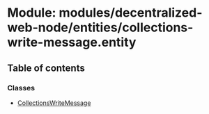 # Module: modules/decentralized-web-node/entities/collections-write-message.entity

## Table of contents

### Classes

- [CollectionsWriteMessage](../classes/modules_decentralized_web_node_entities_collections_write_message_entity.CollectionsWriteMessage.md)

